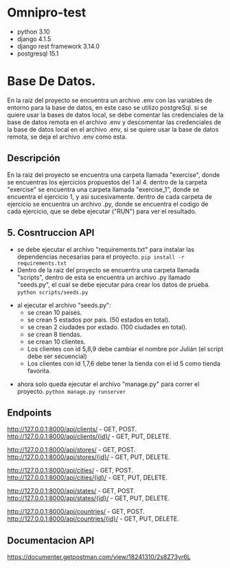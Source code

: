 # Omnipro-test

* python 3.10
* django 4.1.5
* django rest framework 3.14.0
* postgresql 15.1

# Base De Datos.

En la raiz del proyecto se encuentra un archivo .env con las variables de entorno para la base de datos, en este caso se
utilizo postgreSql.
si se quiere usar la bases de datos local, se debe comentar las credenciales de la base de datos remota en el archivo
.env y descomentar las credenciales de la base de datos local en el archivo .env,
si se quiere usar la base de datos remota, se deja el archivo .env como esta.



## Descripción

En la raiz del proyecto se encuentra una carpeta llamada "exercise", donde se encuentras los ejercicios propuestos del 1
al 4.
dentro de la carpeta "exercise" se encuentra una carpeta llamada "exercise_1", donde se encuentra el ejercicio 1, y asi
sucesivamente.
dentro de cada carpeta de ejercicio se encuentra un archivo .py, donde se encuentra el codigo de cada ejercicio, que se
debe ejecutar ("RUN") para ver el resultado.



## 5. Cosntruccion API

* se debe ejecutar el archivo "requirements.txt" para instalar las dependencias necesarias para el proyecto.
  `pip install -r requirements.txt`
* Dentro de la raiz del proyecto se encuentra una carpeta llamada "scripts", dentro de esta se encuentra un archivo .py
  llamado "seeds.py", el cual se debe ejecutar para crear los datos de prueba.
  `python scripts/seeds.py`

- al ejecutar el archivo "seeds.py":
    - se crean 10 paises.
    - se crean 5 estados por pais. (50 estados en total).
    - se crean 2 ciudades por estado. (100 ciudades en total).
    - se crean 8 tiendas.
    - se crean 10 clientes.
    - Los clientes con id 5,8,9 debe cambiar el nombre por Julián (el script debe ser secuencial)
    - Los clientes con id 1,7,6 debe tener la tienda con el id 5 como tienda favorita.

* ahora solo queda ejecutar el archivo "manage.py" para correr el proyecto.
  `python manage.py runserver`

[//]: # (subtitulo)

## Endpoints

http://127.0.0.1:8000/api/clients/ - GET, POST.
http://127.0.0.1:8000/api/clients/{id}/ - GET, PUT, DELETE.

http://127.0.0.1:8000/api/stores/ - GET, POST.
http://127.0.0.1:8000/api/stores/{id}/ - GET, PUT, DELETE.

http://127.0.0.1:8000/api/cities/ - GET, POST.
http://127.0.0.1:8000/api/cities/{id}/ - GET, PUT, DELETE.

http://127.0.0.1:8000/api/states/ - GET, POST.
http://127.0.0.1:8000/api/states/{id}/ - GET, PUT, DELETE.

http://127.0.0.1:8000/api/countries/ - GET, POST.
http://127.0.0.1:8000/api/countries/{id}/ - GET, PUT, DELETE.


## Documentacion API

https://documenter.getpostman.com/view/18241310/2s8Z73yr6L






